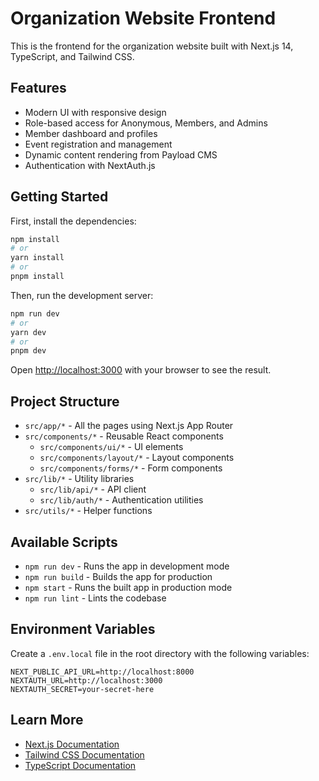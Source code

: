 # Organization Website Frontend

This is the frontend for the organization website built with Next.js 14, TypeScript, and Tailwind CSS.

## Features

- Modern UI with responsive design
- Role-based access for Anonymous, Members, and Admins
- Member dashboard and profiles
- Event registration and management
- Dynamic content rendering from Payload CMS
- Authentication with NextAuth.js

## Getting Started

First, install the dependencies:

```bash
npm install
# or
yarn install
# or
pnpm install
```

Then, run the development server:

```bash
npm run dev
# or
yarn dev
# or
pnpm dev
```

Open [http://localhost:3000](http://localhost:3000) with your browser to see the result.

## Project Structure

- `src/app/*` - All the pages using Next.js App Router
- `src/components/*` - Reusable React components
  - `src/components/ui/*` - UI elements
  - `src/components/layout/*` - Layout components
  - `src/components/forms/*` - Form components
- `src/lib/*` - Utility libraries
  - `src/lib/api/*` - API client
  - `src/lib/auth/*` - Authentication utilities
- `src/utils/*` - Helper functions

## Available Scripts

- `npm run dev` - Runs the app in development mode
- `npm run build` - Builds the app for production
- `npm start` - Runs the built app in production mode
- `npm run lint` - Lints the codebase

## Environment Variables

Create a `.env.local` file in the root directory with the following variables:

```
NEXT_PUBLIC_API_URL=http://localhost:8000
NEXTAUTH_URL=http://localhost:3000
NEXTAUTH_SECRET=your-secret-here
```

## Learn More

- [Next.js Documentation](https://nextjs.org/docs)
- [Tailwind CSS Documentation](https://tailwindcss.com/docs)
- [TypeScript Documentation](https://www.typescriptlang.org/docs)
